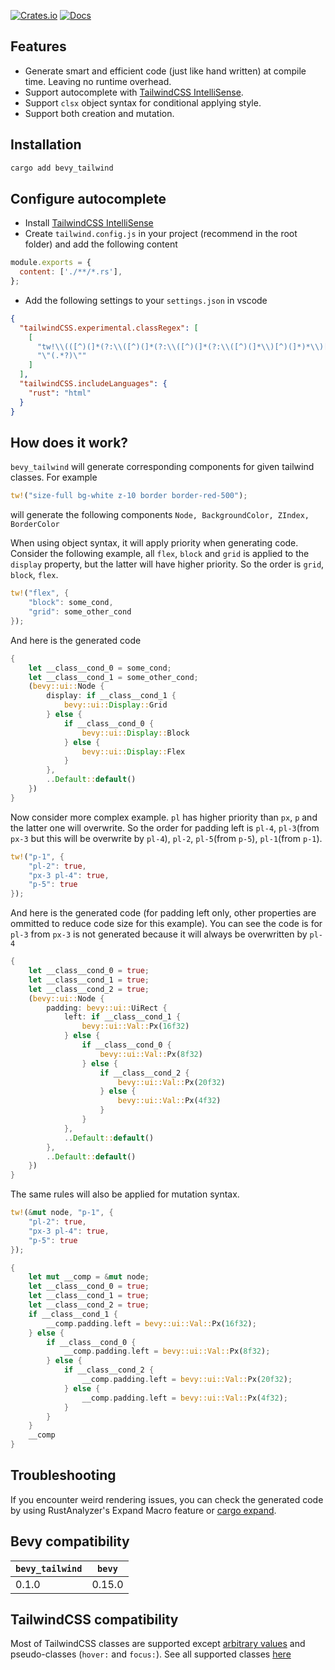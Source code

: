 [![Crates.io](https://img.shields.io/crates/v/bevy_tailwind.svg)](https://crates.io/crates/bevy_tailwind)
[![Docs](https://docs.rs/bevy_tailwind/badge.svg)](https://docs.rs/bevy/latest/bevy_tailwind/)

## Features

- Generate smart and efficient code (just like hand written) at compile time. Leaving no runtime overhead.
- Support autocomplete with [TailwindCSS IntelliSense](https://marketplace.visualstudio.com/items?itemName=bradlc.vscode-tailwindcss).
- Support `clsx` object syntax for conditional applying style.
- Support both creation and mutation.

## Installation

```bash
cargo add bevy_tailwind
```

## Configure autocomplete

- Install [TailwindCSS IntelliSense](https://marketplace.visualstudio.com/items?itemName=bradlc.vscode-tailwindcss)
- Create `tailwind.config.js` in your project (recommend in the root folder) and add the following content

```js
module.exports = {
  content: ['./**/*.rs'],
};
```

- Add the following settings to your `settings.json` in vscode

```json
{
  "tailwindCSS.experimental.classRegex": [
    [
      "tw!\\(([^)(]*(?:\\([^)(]*(?:\\([^)(]*(?:\\([^)(]*\\)[^)(]*)*\\)[^)(]*)*\\)[^)(]*)*)\\)",
      "\"(.*?)\""
    ]
  ],
  "tailwindCSS.includeLanguages": {
    "rust": "html"
  }
}
```

## How does it work?

`bevy_tailwind` will generate corresponding components for given tailwind classes. For example

```rust
tw!("size-full bg-white z-10 border border-red-500");
```

will generate the following components `Node, BackgroundColor, ZIndex, BorderColor`

When using object syntax, it will apply priority when generating code. Consider the following example, all `flex`, `block` and `grid` is applied to the `display` property, but the latter will have higher priority. So the order is `grid`, `block`, `flex`.

```rust
tw!("flex", {
    "block": some_cond,
    "grid": some_other_cond
});
```

And here is the generated code

```rust
{
    let __class__cond_0 = some_cond;
    let __class__cond_1 = some_other_cond;
    (bevy::ui::Node {
        display: if __class__cond_1 {
            bevy::ui::Display::Grid
        } else {
            if __class__cond_0 {
                bevy::ui::Display::Block
            } else {
                bevy::ui::Display::Flex
            }
        },
        ..Default::default()
    })
}
```

Now consider more complex example. `pl` has higher priority than `px`, `p` and the latter one will overwrite. So the order for padding left is `pl-4`, `pl-3`(from `px-3` but this will be overwrite by `pl-4`), `pl-2`, `pl-5`(from `p-5`), `pl-1`(from `p-1`).

```rust
tw!("p-1", {
    "pl-2": true,
    "px-3 pl-4": true,
    "p-5": true
});
```

And here is the generated code (for padding left only, other properties are ommitted to reduce code size for this example). You can see the code is for `pl-3` from `px-3` is not generated because it will always be overwritten by `pl-4`

```rust
{
    let __class__cond_0 = true;
    let __class__cond_1 = true;
    let __class__cond_2 = true;
    (bevy::ui::Node {
        padding: bevy::ui::UiRect {
            left: if __class__cond_1 {
                bevy::ui::Val::Px(16f32)
            } else {
                if __class__cond_0 {
                    bevy::ui::Val::Px(8f32)
                } else {
                    if __class__cond_2 {
                        bevy::ui::Val::Px(20f32)
                    } else {
                        bevy::ui::Val::Px(4f32)
                    }
                }
            },
            ..Default::default()
        },
        ..Default::default()
    })
}
```

The same rules will also be applied for mutation syntax.

```rust
tw!(&mut node, "p-1", {
    "pl-2": true,
    "px-3 pl-4": true,
    "p-5": true
});
```

```rust
{
    let mut __comp = &mut node;
    let __class__cond_0 = true;
    let __class__cond_1 = true;
    let __class__cond_2 = true;
    if __class__cond_1 {
        __comp.padding.left = bevy::ui::Val::Px(16f32);
    } else {
        if __class__cond_0 {
            __comp.padding.left = bevy::ui::Val::Px(8f32);
        } else {
            if __class__cond_2 {
                __comp.padding.left = bevy::ui::Val::Px(20f32);
            } else {
                __comp.padding.left = bevy::ui::Val::Px(4f32);
            }
        }
    }
    __comp
}

```

## Troubleshooting

If you encounter weird rendering issues, you can check the generated code by using RustAnalyzer's Expand Macro feature or [cargo expand](https://github.com/dtolnay/cargo-expand).

## Bevy compatibility

| `bevy_tailwind` | `bevy` |
| --------------- | ------ |
| 0.1.0           | 0.15.0 |

## TailwindCSS compatibility

Most of TailwindCSS classes are supported except [arbitrary values](https://tailwindcss.com/docs/adding-custom-styles#using-arbitrary-values) and pseudo-classes (`hover:` and `focus:`). See all supported classes [here](https://github.com/notmd/bevy_tailwind/blob/main/macros/tests/pass/src/lib.rs)

